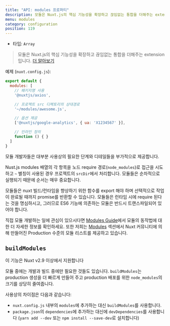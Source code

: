 ```yaml
---
title: "API: modules 프로퍼티"
description: 모듈은 Nuxt.js의 핵심 기능성을 확장하고 끊임없는 통합을 더해주는 extension 입니다.
menu: modules
category: configuration
position: 119
---
```


- 타입: `Array`

> 모듈은 Nuxt.js의 핵심 기능성을 확장하고 끊임없는 통합을 더해주는 extension 입니다.  [더 알아보기](/guide/modules)

예제 (`nuxt.config.js`):

```js
export default {
  modules: [
    // 패키지명 사용
    '@nuxtjs/axios',

    // 프로젝트 src 디렉토리의 상대경로
    '~/modules/awesome.js',

    // 옵션 제공
    ['@nuxtjs/google-analytics', { ua: 'X1234567' }],

    // 인라인 정의
    function () { }
  ]
}
```
모듈 개발자들은 대부분 사용상의 필요한 단계와 디테일들을 부가적으로 제공합니다.

Nust.js modules 배열의 각 항목을 노드 require 경로(`node_modules`)로 접근을 시도하고 `~` 별칭이 사용된 경우 프로젝트의 `srcDir`에서 처리합니다. 모듈들은 순차적으로 실행되기 때문에 순서는 매우 중요합니다.

모듈들은 nuxt 빌드/런타임을 향상하기 위한 함수를 export 해야 하며 선택적으로 작업이 완료될 때까지 promise를 반환할 수 있습니다.
모듈들은 런타임 시에 require 된다는 것을 명심하시고, 그러므로 ES6 기능에 의존하는 모듈은 반드시 트랜스파일되어 있어야 합니다.


직접 모듈 개발하는 일에 관심이 있으시다면 [Modules Guide](/guide/modules)에서 모듈의 동작법에 대한 더 자세한 정보를 확인하세요.
또한 저희는 [Modules](https://github.com/nuxt-community/awesome-nuxt#modules) 섹션에서 Nuxt 커뮤니티에 의해 만들어진 Production 수준의 모듈 리스트를 제공하고 있습니다.

## `buildModules`

<div class="Alert Alert--info">

이 기능은 Nuxt v2.9 이상에서 지원합니다

</div>

모듈 중에는 개발과 빌드 중에만 필요한 것들도 있습니다. `buildModules`는 production 생성을 더 빠르게 만들어 주고 production 배포를 위한 `node_modules`의 크기를 상당히 줄여줍니다.

사용상의 차이점은 다음과 같습니다:

- `nuxt.config.js` 내부의 `modules`에 추가하는 대신 `buildModules`를 사용합니다.
- `package.json`의 `dependencies`에 추가하는 대신에 `devDependencies`를 사용합니다 (`yarn add --dev` 또는 `npm install --save-dev`로 설치합니다)

